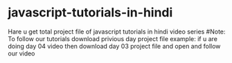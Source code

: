 # javascript-tutorials-in-hindi
Hare u get total project file of javascript tutorials in hindi video series
#Note:
To follow our tutorials download privious day project file
example: if u are doing day 04 video then download day 03 project file and open and follow our video
